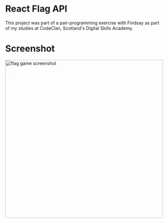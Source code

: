 # React Flag API

This project was part of a pair-programming exercise with Findsay as part of my studies at CodeClan, Scotland's Digital Skills Academy.

# Screenshot

<img src="https://i.imgur.com/HxFjBxN.png" alt="flag game screenshot" width="500px">
